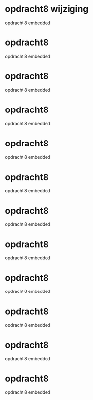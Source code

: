# opdracht8 wijziging
opdracht 8 embedded
# opdracht8
opdracht 8 embedded
# opdracht8
opdracht 8 embedded
# opdracht8
opdracht 8 embedded
# opdracht8
opdracht 8 embedded
# opdracht8
opdracht 8 embedded
# opdracht8
opdracht 8 embedded
# opdracht8
opdracht 8 embedded
# opdracht8
opdracht 8 embedded
# opdracht8
opdracht 8 embedded
# opdracht8
opdracht 8 embedded
# opdracht8
opdracht 8 embedded
